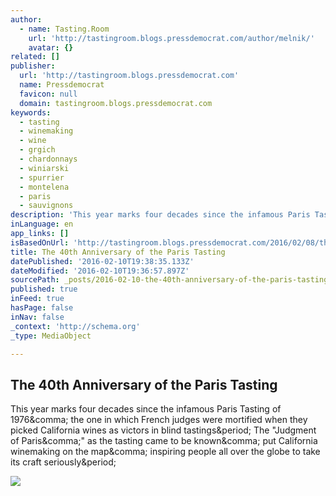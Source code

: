 ```yaml
---
author:
  - name: Tasting.Room
    url: 'http://tastingroom.blogs.pressdemocrat.com/author/melnik/'
    avatar: {}
related: []
publisher:
  url: 'http://tastingroom.blogs.pressdemocrat.com'
  name: Pressdemocrat
  favicon: null
  domain: tastingroom.blogs.pressdemocrat.com
keywords:
  - tasting
  - winemaking
  - wine
  - grgich
  - chardonnays
  - winiarski
  - spurrier
  - montelena
  - paris
  - sauvignons
description: 'This year marks four decades since the infamous Paris Tasting of 1976, the one in which French judges were mortified when they picked California wines as victors in blind tastings. The "Judgment of Paris," as the tasting came to be known, put California winemaking on the map, inspiring people all over the globe to take its craft seriously.'
inLanguage: en
app_links: []
isBasedOnUrl: 'http://tastingroom.blogs.pressdemocrat.com/2016/02/08/the-40th-anniversary-of-the-paris-tasting/'
title: The 40th Anniversary of the Paris Tasting
datePublished: '2016-02-10T19:38:35.133Z'
dateModified: '2016-02-10T19:36:57.897Z'
sourcePath: _posts/2016-02-10-the-40th-anniversary-of-the-paris-tasting.md
published: true
inFeed: true
hasPage: false
inNav: false
_context: 'http://schema.org'
_type: MediaObject

---
```

<article style=""><h1>The 40th Anniversary of the Paris Tasting</h1><p>This year marks four decades since the infamous Paris Tasting of 1976&amp;comma; the one in which French judges were mortified when they picked California wines as victors in blind tastings&amp;period; The "Judgment of Paris&amp;comma;" as the tasting came to be known&amp;comma; put California winemaking on the map&amp;comma; inspiring people all over the globe to take its craft seriously&amp;period;</p><img src="http://tastingroom.blogs.pressdemocrat.com/files/2016/02/BLIND-TASTING.jpg" /></article>